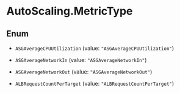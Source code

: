 # AutoScaling.MetricType

## Enum


* `ASGAverageCPUUtilization` (value: `"ASGAverageCPUUtilization"`)

* `ASGAverageNetworkIn` (value: `"ASGAverageNetworkIn"`)

* `ASGAverageNetworkOut` (value: `"ASGAverageNetworkOut"`)

* `ALBRequestCountPerTarget` (value: `"ALBRequestCountPerTarget"`)


